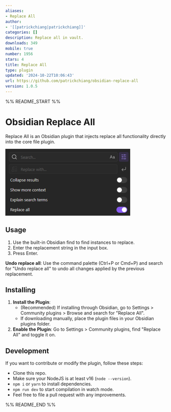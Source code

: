 ```yaml
---
aliases:
- Replace All
author:
- '[[patrickchiang|patrickchiang]]'
categories: []
description: Replace all in vault.
downloads: 349
mobile: true
number: 1956
stars: 4
title: Replace All
type: plugin
updated: '2024-10-22T10:06:43'
url: https://github.com/patrickchiang/obsidian-replace-all
version: 1.0.5
---
```


%% README_START %%

# Obsidian Replace All

Replace All is an Obsidian plugin that injects replace all functionality directly into the core file plugin.

![Replace All](https://raw.githubusercontent.com/patrickchiang/obsidian-replace-all/HEAD/img/replaceall.png)

## Usage

1. Use the built-in Obsidian find to find instances to replace.
2. Enter the replacement string in the input box.
3. Press Enter.

**Undo replace all**: Use the command palette (Ctrl+P or Cmd+P) and search for "Undo replace all" to undo all changes applied by the previous replacement.

## Installing

1. **Install the Plugin**:
   - (Recommended) If installing through Obsidian, go to Settings > Community plugins > Browse and search for "Replace All".
   - If downloading manually, place the plugin files in your Obsidian plugins folder.
2. **Enable the Plugin**: Go to Settings > Community plugins, find "Replace All" and toggle it on.

## Development

If you want to contribute or modify the plugin, follow these steps:

- Clone this repo.
- Make sure your NodeJS is at least v16 (`node --version`).
- `npm i` or `yarn` to install dependencies.
- `npm run dev` to start compilation in watch mode.
- Feel free to file a pull request with any improvements.


%% README_END %%